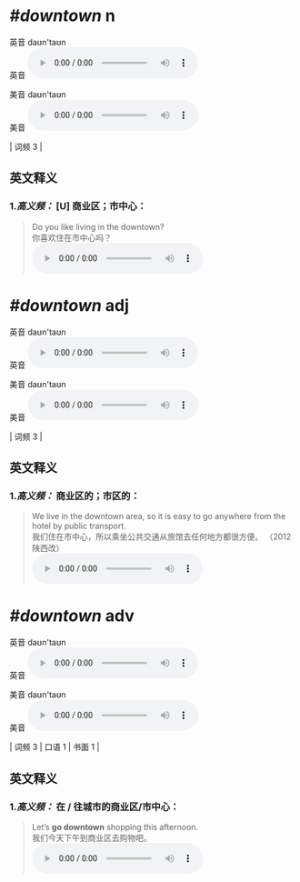 # ***\#downtown*** n
英音 daʊn'taʊn  
英音
<audio src="./media/downtown-B.aac" controls="controls"></audio>

美音 daʊn'taʊn  
美音
<audio src="./media/downtown.aac" controls="controls"></audio>



| 词频 3 |  

英文释义
---
### 1.*高义频：* **[U] 商业区；市中心：**  

 > Do you like living in the downtown?   
 > 你喜欢住在市中心吗？    
<audio src="./media/downtown-1.aac" controls="controls"></audio>


# ***\#downtown*** adj
英音 daʊn'taʊn  
英音
<audio src="./media/downtown-B.aac" controls="controls"></audio>

美音 daʊn'taʊn  
美音
<audio src="./media/downtown.aac" controls="controls"></audio>



| 词频 3 |  

英文释义
---
### 1.*高义频：* **商业区的；市区的：**  

 > We live in the downtown area, so it is easy to go anywhere from the hotel by public transport.   
 > 我们住在市中心，所以乘坐公共交通从旅馆去任何地方都很方便。  （2012 陕西改）  
<audio src="./media/downtown-2.aac" controls="controls"></audio>


# ***\#downtown*** adv
英音 daʊn'taʊn  
英音
<audio src="./media/downtown-B.aac" controls="controls"></audio>

美音 daʊn'taʊn  
美音
<audio src="./media/downtown.aac" controls="controls"></audio>



| 词频 3 | 口语 1 | 书面 1 |  

英文释义
---
### 1.*高义频：* **在 / 往城市的商业区/市中心：**  

 > Let’s **go downtown** shopping this afternoon.   
 > 我们今天下午到商业区去购物吧。    
<audio src="./media/downtown-3.aac" controls="controls"></audio>


